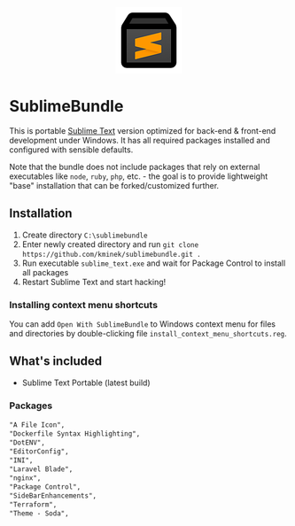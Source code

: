 <p align="center">
    <img
        width="120"
        src="sublimebundle.png"
        alt="SublimeBundle logo"
    >
</p>

# SublimeBundle

This is portable [Sublime Text](https://www.sublimetext.com/) version optimized
for back-end & front-end development under Windows. It has all required packages
installed and configured with sensible defaults.

Note that the bundle does not include packages that rely on external executables
like `node`, `ruby`, `php`, etc. - the goal is to provide lightweight
"base" installation that can be forked/customized further.

## Installation

1. Create directory `C:\sublimebundle`
2. Enter newly created directory and run `git clone https://github.com/kminek/sublimebundle.git .`
3. Run executable `sublime_text.exe` and wait for Package Control to install all packages
4. Restart Sublime Text and start hacking!

### Installing context menu shortcuts

You can add `Open With SublimeBundle` to Windows context menu for files and
directories by double-clicking file `install_context_menu_shortcuts.reg`.

## What's included

- Sublime Text Portable (latest build)

### Packages

```
"A File Icon",
"Dockerfile Syntax Highlighting",
"DotENV",
"EditorConfig",
"INI",
"Laravel Blade",
"nginx",
"Package Control",
"SideBarEnhancements",
"Terraform",
"Theme - Soda",
```
